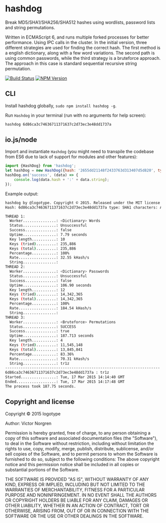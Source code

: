 # hashdog
Break MD5/SHA1/SHA256/SHA512 hashes using wordlists, password lists and string permutations.

Written in ECMAScript 6, and runs multiple forked processes for better performance. Using IPC calls in the cluster. In the initial version, three different strategies are used for finding the correct hash. The first method is a english dictionary, along with a few word variations. The second path is using common passwords, while the third strategy is a bruteforce approach. The approach in this case is standard sequential recursive string permutation.

[![Build Status](https://travis-ci.org/logotype/hashdog.svg?branch=master)](https://travis-ci.org/logotype/hashdog) [![NPM Version](https://badge.fury.io/js/hashdog.svg)](http://badge.fury.io/js/hashdog)

CLI
---

Install hashdog globally, `sudo npm install hashdog -g`.

Run `Hashdog` in your terminal (run with no arguments for help screen):

```bash
hashdog 6d86ca3c74636711371637c2d73ec3e48dd1737a
```

io.js/node
----------

Import and instantiate `Hashdog` (you might need to transpile the codebase from ES6 due to lack of support for modules and other features):

```javascript
import {HashDog} from 'hashdog';
let hashDog = new HashDog({hash: '2655dd21148f2433763d313407d5d820', type: 'MD5', length: 8, chars: 'AaBbCcDdEeFf'});
hashDog.on('success', (data) => {
    console.log(data.hash + ':' + data.string);
});
```

Example output:

```bash
hashdog by @logotype. Copyright © 2015. Released under the MIT license.
Hash: 6d86ca3c74636711371637c2d73ec3e48dd1737a type: SHA1 characters: ABCDEFGHIJKLMNOPQRSTUVXYZabcdefghijklmnopqrstuvwxyz0123456789

THREAD 1:
  Worker...............: <Dictionary> Words
  Status...............: Unsuccessful
  Success..............: false
  Uptime...............: 7.79 seconds
  Key length...........: 10
  Keys (tried).........: 235,886
  Keys (total).........: 235,886
  Percentage...........: 100%
  Rate.................: 32.55 kHash/s
  String...............:
THREAD 2:
  Worker...............: <Dictionary> Passwords
  Status...............: Unsuccessful
  Success..............: false
  Uptime...............: 106.90 seconds
  Key length...........: 12
  Keys (tried).........: 14,342,365
  Keys (total).........: 14,342,365
  Percentage...........: 100%
  Rate.................: 184.54 kHash/s
  String...............:
THREAD 3:
  Worker...............: <Bruteforce> Permutations
  Status...............: SUCCESS
  Success..............: true
  Uptime...............: 187.713 seconds
  Key length...........: 4
  Keys (tried).........: 11,545,148
  Keys (total).........: 13,845,841
  Percentage...........: 83.36%
  Rate.................: 70.31 kHash/s
  String...............: tr1z
----------------------------------------------------------------------
6d86ca3c74636711371637c2d73ec3e48dd1737a : tr1z
Started................: Tue, 17 Mar 2015 14:14:40 GMT
Ended..................: Tue, 17 Mar 2015 14:17:48 GMT
The process took 187.75 seconds.
```

Copyright and license
---------------------

Copyright © 2015 logotype

Author: Victor Norgren

Permission is hereby granted, free of charge, to any person obtaining a copy
of this software and associated documentation files (the "Software"), to
deal in the Software without restriction, including without limitation the
rights to use, copy, modify, merge, publish, distribute, sublicense, and/or
sell copies of the Software, and to permit persons to whom the Software is
furnished to do so, subject to the following conditions:  The above copyright
notice and this permission notice shall be included in all copies or
substantial portions of the Software.

THE SOFTWARE IS PROVIDED "AS IS", WITHOUT WARRANTY OF ANY KIND, EXPRESS OR
IMPLIED, INCLUDING BUT NOT LIMITED TO THE WARRANTIES OF MERCHANTABILITY,
FITNESS FOR A PARTICULAR PURPOSE AND NONINFRINGEMENT. IN NO EVENT SHALL THE
AUTHORS OR COPYRIGHT HOLDERS BE LIABLE FOR ANY CLAIM, DAMAGES OR OTHER
LIABILITY, WHETHER IN AN ACTION OF CONTRACT, TORT OR OTHERWISE, ARISING FROM,
OUT OF OR IN CONNECTION WITH THE SOFTWARE OR THE USE OR OTHER DEALINGS
IN THE SOFTWARE.